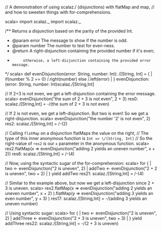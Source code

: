 // A demonstration of using scalaz.\/ (disjunctions) with flatMap and map,
// and how to sweeten things with for-comprehensions.

scala> import scalaz._
import scalaz._

/** Returns a disjunction based on the parity of the provided Int.
 *  @param error The message to show if the number is odd.
 *  @param number The number to test for even-ness.
 *  @return A right-disjunction containing the provided number if it's even;
 *          otherwise, a left-disjunction containing the provided error message.
 */
scala> def evenDisjunction(error: String, number: Int): \/[String, Int] = {
     |   if(number % 2 == 0) \/.right(number) else \/.left(error)
     | }
evenDisjunction: (error: String, number: Int)scalaz.\/[String,Int]

// If 2+3 is not even, we get a left-disjunction containing the error message.
scala> evenDisjunction("the sum of 2 + 3 is not even", 2 + 3)
res0: scalaz.\/[String,Int] = -\/(the sum of 2 + 3 is not even)

// If 2 is not even, we get a left-disjunction. But two is even! So we get a right-disjunction.
scala> evenDisjunction("the number '2' is not even", 2)
res2: scalaz.\/[String,Int] = \/-(2)

// Calling `flatMap` on a disjunction flatMaps the value on the right,
// The type of this inner anonymous function is `Int => \/[String, Int]`
// So the right-value of `res2` is our `x` parameter in the anonymous function.
scala> res2.flatMap(x => evenDisjunction("adding 2 yields an uneven number", x + 2))
res6: scalaz.\/[String,Int] = \/-(4)

// Now, using the syntactic sugar of the for-comprehension:
scala> for {
     |   two <- evenDisjunction("2 is uneven", 2)
     |   addTwo <- evenDisjunction("2 + 2 is uneven", two + 2)
     | } yield addTwo
res21: scalaz.\/[String,Int] = \/-(4)

// Similar to the example above, but now we get a left-disjunction since 2 + 3 is uneven.
scala> res2.flatMap(x =>
          evenDisjunction("adding 2 yields an uneven number", x + 2)
       ).flatMap(y =>
          evenDisjunction("adding 3 yields an even number", y + 3)
       )
res17: scalaz.\/[String,Int] = -\/(adding 3 yields an uneven number)

// Using syntactic sugar:
scala> for {
     |   two <- evenDisjunction("2 is uneven", 2)
     |   addThree <- evenDisjunction("2 + 3 is uneven", two + 3)
     | } yield addThree
res22: scalaz.\/[String,Int] = -\/(2 + 3 is uneven)
